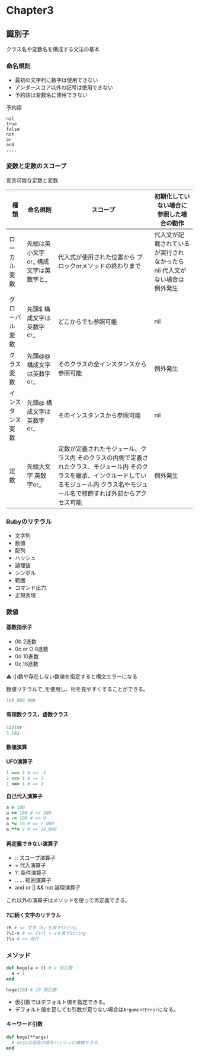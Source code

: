 # Chapter3

## 識別子
クラス名や変数名を構成する文法の基本

### 命名規則
- 最初の文字列に数字は使用できない
- アンダースコア以外の記号は使用できない
- 予約語は変数名に使用できない

予約語
```
nil
true
false
not
or
and
....
```

### 変数と定数のスコープ
宣言可能な定数と変数

|種類|命名規則|スコープ|初期化していない場合に参照した場合の動作|
|---|---|---|---|
|ローカル変数|先頭は英小文字or_  構成文字は英数字と_|代入式が使用された位置から  ブロックorメソッドの終わりまで|代入文が記載されているが実行されなかったらnil  代入文がない場合は例外発生|
|グローバル変数|先頭$  構成文字は英数字or_|どこからでも参照可能|nil|
|クラス変数|先頭@@  構成文字は英数字or_|そのクラスの全インスタンスから参照可能|例外発生|
|インスタンス変数|先頭@  構成文字は英数字or_|そのインスタンスから参照可能|nil|
|定数|先頭大文字  英数字or_|定数が定義されたモジュール、クラス内  そのクラスの内側で定義されたクラス、モジュール内  そのクラスを継承、インクルードしているモジュール内  クラス名やモジュール名で修飾すれば外部からアクセス可能|例外発生|

### Rubyのリテラル
- 文字列
- 数値
- 配列
- ハッシュ
- 論理値
- シンボル
- 範囲
- コマンド出力
- 正規表現

### 数値
#### 基数指示子
- 0b 2進数
- 0o or O 8進数
- 0d 10進数
- 0x 16進数

:warning: 小数や存在しない数値を指定すると構文エラーになる

数値リテラルで_を使用し、桁を見やすくすることができる。
```ruby
100_000_000
```

#### 有理数クラス、虚数クラス
```ruby
42/10r
3.14i
```

#### 数値演算
**UFO演算子**
```ruby
1 <=> 2 # => -1
2 <=> 1 # => 1
1 <=> 1 # => 0
```

**自己代入演算子**
```ruby
a = 100
a += 100 # => 200
a -= 100 # => 0
a *= 10 # => 1_000
a **= 2 # => 10_000
```

#### 再定義できない演算子
- :: スコープ演算子
- = 代入演算子
- ?: 条件演算子
- .. ... 範囲演算子
- and or || && not 論理演算子

これ以外の演算子はメソッドを使って再定義できる。

#### ?に続く文字のリテラル
```ruby
?R # => 文字「R」を表すString
?\C-v # => Ctrl + vを表すString
?\n # => 改行
```

### メソッド
```ruby
def hoge(a = 0) # a 仮引数
  a + 1
end

hoge(10) # 10 実引数
```

- 仮引数ではデフォルト値を指定できる。
- デフォルト値を足しても引数が足りない場合は`ArgumentError`になる。

#### キーワード引数
```ruby
def hoge(**args)
  # argsは任意の値をハッシュに格納できる
end
```
